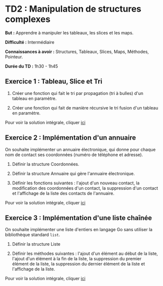 # TD2 : Manipulation de structures complexes

__But :__ Apprendre à manipuler les tableaux, les slices et les maps. 

__Difficulté :__ Intermédiaire

__Connaissances à avoir :__ Structures, Tableaux, Slices, Maps, Méthodes, Pointeur.

__Durée du TD :__ 1h30 - 1h45

## Exercice 1 : Tableau, Slice et Tri

1. Créer une fonction qui fait le tri par propagation (tri à bulles) d'un tableau en paramètre. 

2. Créer une fonction qui fait de manière récursive le tri fusion d'un tableau en paramètre. 

Pour voir la solution intégrale, cliquer [ici](exo2.1/solution_exo2.1.md)

## Exercice 2 : Implémentation d'un annuaire

On souhaite implémenter un annuaire électronique, qui donne pour chaque nom de contact ses coordonnées (numéro de téléphone et adresse). 

1. Définir la structure Coordonnées. 

2. Définir la structure Annuaire qui gère l'annuaire électronique. 

3. Définir les fonctions suivantes : l'ajout d'un nouveau contact, la modification des coordonnées d'un contact, la suppression d'un contact et l'affichage de la liste des contacts de l'annuaire. 

Pour voir la solution intégrale, cliquer [ici](exo2.2/solution_exo2.2.md)

## Exercice 3 : Implémentation d'une liste chaînée

On souhaite implémenter une liste d'entiers en langage Go sans utiliser la bibliothèque standard `list`.

1. Définir la structure Liste

2. Définir les méthodes suivantes : l'ajout d'un élément au début de la liste, l'ajout d'un élément à la fin de la liste, la suppression du premier élément de la liste, la suppression du dernier élément de la liste et l'affichage de la liste. 

Pour voir la solution intégrale, cliquer [ici](exo2.3/solution_exo2.3.md)

